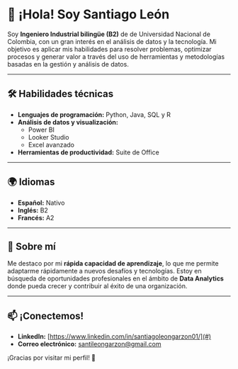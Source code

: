 # 👋 ¡Hola! Soy Santiago León  

Soy **Ingeniero Industrial bilingüe (B2)** de de Universidad Nacional de Colombia, con un gran interés en el análisis de datos y la tecnología. Mi objetivo es aplicar mis habilidades para resolver problemas, optimizar procesos y generar valor a través del uso de herramientas y metodologías basadas en la gestión y análisis de datos.  

---

## 🛠️ Habilidades técnicas  
- **Lenguajes de programación:** Python, Java, SQL y R
- **Análisis de datos y visualización:**  
  - Power BI  
  - Looker Studio  
  - Excel avanzado  
- **Herramientas de productividad:** Suite de Office  

---

## 🌍 Idiomas  
- **Español:** Nativo  
- **Inglés:** B2
- **Francés:** A2

---

## 🚀 Sobre mí  
Me destaco por mi **rápida capacidad de aprendizaje**, lo que me permite adaptarme rápidamente a nuevos desafíos y tecnologías. Estoy en búsqueda de oportunidades profesionales en el ámbito de **Data Analytics** donde pueda crecer y contribuir al éxito de una organización.  

---

## 📫 ¡Conectemos!  
- **LinkedIn:** [https://www.linkedin.com/in/santiagoleongarzon01/](#)  
- **Correo electrónico:** [santileongarzon@gmail.com](#)   

¡Gracias por visitar mi perfil! 🌟  
